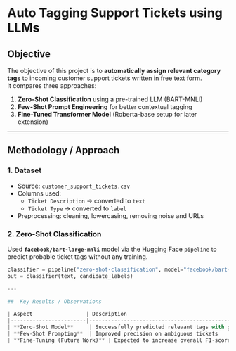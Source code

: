 # Auto Tagging Support Tickets using LLMs

##  Objective
The objective of this project is to **automatically assign relevant category tags** to incoming customer support tickets written in free text form.  
It compares three approaches:
1. **Zero-Shot Classification** using a pre-trained LLM (BART-MNLI)
2. **Few-Shot Prompt Engineering** for better contextual tagging
3. **Fine-Tuned Transformer Model** (Roberta-base setup for later extension)

---

## Methodology / Approach

### 1. Dataset
- Source: `customer_support_tickets.csv`
- Columns used:
  - `Ticket Description` → converted to `text`
  - `Ticket Type` → converted to `label`
- Preprocessing: cleaning, lowercasing, removing noise and URLs

### 2. Zero-Shot Classification
Used **`facebook/bart-large-mnli`** model via the Hugging Face `pipeline` to predict probable ticket tags without any training.

```python
classifier = pipeline("zero-shot-classification", model="facebook/bart-large-mnli")
out = classifier(text, candidate_labels)

---

##  Key Results / Observations

| Aspect                 | Description                                                      |
|------------------------|------------------------------------------------------------------|
| **Zero-Shot Model**     | Successfully predicted relevant tags with good accuracy for major categories |
| **Few-Shot Prompting**  | Improved precision on ambiguous tickets                          |
| **Fine-Tuning (Future Work)** | Expected to increase overall F1-score through domain adaptation |





